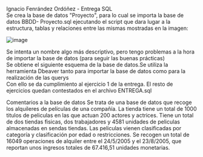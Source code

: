 Ignacio Fenrández Ordóñez - Entrega SQL   
Se crea la base de datos "Proyecto", para lo cual se importa la base de datos BBDD- Proyecto.sql ejecutando el script que dara lugar a la estructura,
tablas y relaciones entre las mismas mostradas en la imagen:  
  
![image](https://github.com/user-attachments/assets/2cca3869-2ec3-4ecc-8fb1-71ae59dfac09)  
  
Se intenta un nombre algo más descriptivo, pero tengo problemas a la hora de importar la base de datos (para seguir las buenas prácticas)  
Se obtiene el siguiente esquema de la base de datos.Se utiliza la herramienta Dbeaver tanto para importar la base de datos como para la realización de las querys  
Con ello se da cumplimiento al ejercicio 1 de la entrega. 
El resto de ejercicios quedan contestados en el archivo ENTREGA.sql

Comentarios a la base de datos
Se trata de una base de datos que recoge los alquileres de películas de una compañía.
La tienda tiene un total de 1000 titulos de peliculas en las que actuan 200 actores y actrices. Tiene un total de dos tiendas fisicas, dos trabajadores y 4581 unidades de peliculas almacenadas en sendas tiendas. 
Las peliculas vienen clasificadas por categoría y clasificación por edad o restricciones.
Se recogen un total de 16049 operaciones de alquiler entre el 24/5/2005 y el 23/8/2005, que reportan unos ingresos totales de 67.416,51 unidades monetarias. 





